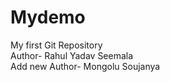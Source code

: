 # Mydemo
My first Git Repository
<br>
Author- Rahul Yadav Seemala
<br>
Add new Author- Mongolu Soujanya